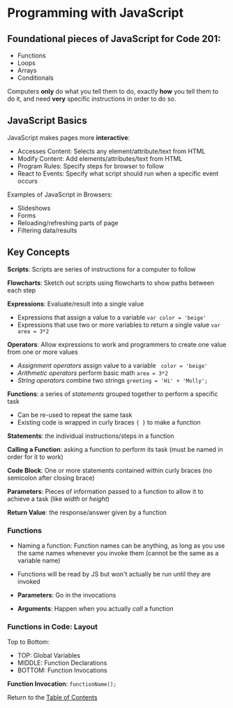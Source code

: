 # Programming with JavaScript

## Foundational pieces of JavaScript for Code 201:
* Functions
* Loops
* Arrays
* Conditionals

Computers **only** do what you tell them to do, exactly **how** you tell them to do it, and need **very** specific instructions in order to do so.

## JavaScript Basics

JavaScript makes pages more **interactive**:
* Accesses Content: Selects any element/attribute/text from HTML
* Modify Content: Add elements/attributes/text from HTML
* Program Rules: Specify steps for browser to follow
* React to Events: Specify what script should run when a specific event occurs

Examples of JavaScript in Browsers:
* Slideshows
* Forms
* Reloading/refreshing parts of page
* Filtering data/results

## Key Concepts

**Scripts**: Scripts are series of instructions for a computer to follow

**Flowcharts**: Sketch out scripts using flowcharts to show paths between each step

**Expressions**: Evaluate/result into a single value
* Expressions that assign a value to a variable
 ```var color = 'beige'```
* Expressions that use two or more variables to return a single value
```var area = 3*2```

**Operators**: Allow expressions to work and programmers to create one value from one or more values
* *Assignment operators* assign value to a variable
``` color = 'beige'```
* *Arithmetic operators* perform basic math
```area = 3*2```
* *String operators* combine two strings
```greeting = 'Hi' + 'Molly';```

**Functions**: a series of *statements* grouped together to perform a specific task
* Can be re-used to repeat the same task
* Existing code is wrapped in curly braces ```{ }``` to make a function

**Statements**: the individual instructions/steps in a function

**Calling a Function**: asking a function to perform its task (must be named in order for it to work)

**Code Block**: One or more statements contained within curly braces (no semicolon after closing brace)

**Parameters**: Pieces of information passed to a function to allow it to achieve a task (like *width* or *height*)

**Return Value**: the response/answer given by a function

### Functions

* Naming a function: Function names can be anything, as long as you use the same names whenever you invoke them (cannot be the same as a variable name)

* Functions will be read by JS but won't actually be run until they are invoked

* **Parameters**: Go in the invocations

* **Arguments**: Happen when you actually *call* a function

### Functions in Code: Layout

Top to Bottom:

* TOP: Global Variables
* MIDDLE: Function Declarations
* BOTTOM: Function Invocations

**Function Invocation**: ```functionName();```


Return to the [Table of Contents](https://alex-whan.github.io/learning-journal/)